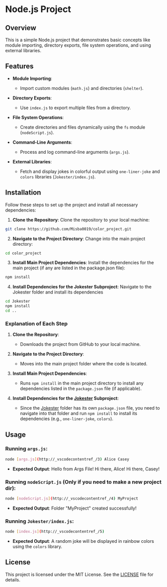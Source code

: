 # Node.js Project
## Overview

This is a simple Node.js project that demonstrates basic concepts like module importing, directory exports, file system operations, and using external libraries.

## Features

- **Module Importing**:
   - Import custom modules (`math.js`) and directories (`shelter`).

- **Directory Exports**:
   - Use `index.js` to export multiple files from a directory.

- **File System Operations**:
   - Create directories and files dynamically using the `fs` module (`nodeScript.js`).

- **Command-Line Arguments**:
   - Process and log command-line arguments (`args.js`).

- **External Libraries**:
   - Fetch and display jokes in colorful output using `one-liner-joke` and `colors` libraries (`Jokester/index.js`).

## Installation

Follow these steps to set up the project and install all necessary dependencies:

1. **Clone the Repository**:
   Clone the repository to your local machine:
```bash
git clone https://github.com/Misba0019/color_project.git
```
2. **Navigate to the Project Directory**:
   Change into the main project directory:
```bash
cd color_project
```
3. **Install Main Project Dependencies**:
   Install the dependencies for the main project (if any are listed in the package.json file):
```bash
npm install
```
4. **Install Dependencies for the Jokester Subproject**:
   Navigate to the Jokester folder and install its dependencies
```bash
cd Jokester
npm install
cd ..
```

### Explanation of Each Step
1. **Clone the Repository**:
   - Downloads the project from GitHub to your local machine.

2. **Navigate to the Project Directory**:
   - Moves into the main project folder where the code is located.

3. **Install Main Project Dependencies**:
   - Runs `npm install` in the main project directory to install any dependencies listed in the `package.json` file (if applicable).

4. **Install Dependencies for the [Jokester](http://_vscodecontentref_/3) Subproject**:
   - Since the [Jokester](http://_vscodecontentref_/4) folder has its own `package.json` file, you need to navigate into that folder and run `npm install` to install its dependencies (e.g., `one-liner-joke`, `colors`).

## Usage

### Running `args.js`:
```bash
node [args.js](http://_vscodecontentref_/3) Alice Casey
```
- **Expected Output**: Hello from Args File!
Hi there, Alice!
Hi there, Casey! 

### Running `nodeScript.js` (Only if you need to make a new project dir):
```bash
node [nodeScript.js](http://_vscodecontentref_/4) MyProject
```
- **Expected Output**: Folder "MyProject" created successfully!

### Running `Jokester/index.js`:
```bash
node [index.js](http://_vscodecontentref_/5)
```
- **Expected Output**:  A random joke will be displayed in rainbow colors using the `colors` library.

## License

This project is licensed under the MIT License. See the [LICENSE](LICENSE) file for details.